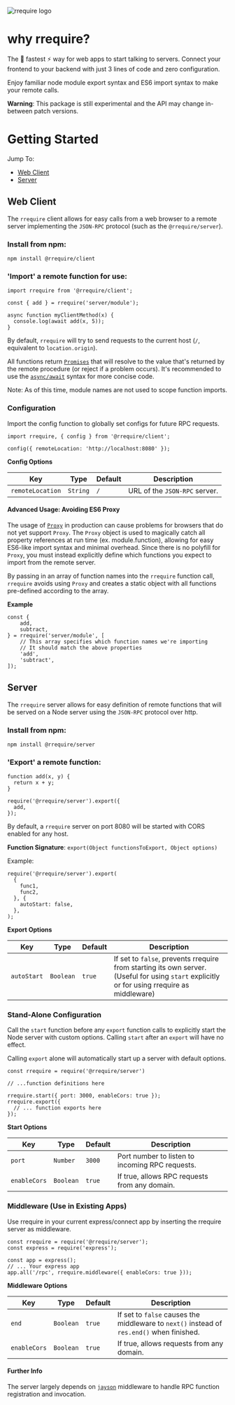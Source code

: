 ![rrequire logo](https://i.imgur.com/0zexI83.png)

# why rrequire?

The 🚀 fastest ⚡️ way for web apps to start talking to servers.
Connect your frontend to your backend with just 3 lines of code and
zero configuration.

Enjoy familiar node module export syntax
and ES6 import syntax to make your remote calls.

**Warning**: This package is still experimental and the API may change
in-between patch versions.

# Getting Started

Jump To:

- [Web Client](#web-client)
- [Server](#server)

## Web Client

The `rrequire` client allows for easy calls from a web browser
to a remote server implementing the `JSON-RPC` protocol (such as the
`@rrequire/server`).

### Install from npm:

    npm install @rrequire/client

### 'Import' a remote function for use:

    import rrequire from '@rrequire/client';

    const { add } = rrequire('server/module');

    async function myClientMethod(x) {
      console.log(await add(x, 5));
    }

By default, `rrequire` will try to send requests to the current host
(`/`, equivalent to `location.origin`).

All functions return
[`Promises`](https://developer.mozilla.org/en-US/docs/Web/JavaScript/Guide/Using_promises)
that will resolve to the value that's returned
by the remote procedure (or reject if a problem occurs). It's recommended
to use the [`async/await`](https://developer.mozilla.org/en-US/docs/Web/JavaScript/Reference/Statements/async_function)
syntax for more concise code.

Note: As of this time, module names are not used to scope function imports.

### Configuration

Import the config function to globally set configs for future RPC requests.

    import rrequire, { config } from '@rrequire/client';

    config({ remoteLocation: 'http://localhost:8080' });

**Config Options**

Key | Type | Default | Description
--- | --- | --- | ---
`remoteLocation` | `String` | `/` | URL of the `JSON-RPC` server.

#### Advanced Usage: Avoiding ES6 Proxy

The usage of
[`Proxy`](https://developer.mozilla.org/en-US/docs/Web/JavaScript/Reference/Global_Objects/Proxy)
in production can cause problems for browsers that
do not yet support `Proxy`. The `Proxy` object is used to magically catch
all property references at run time (ex. module.function),
allowing for easy ES6-like import syntax and minimal overhead. Since
there is no polyfill for `Proxy`, you must
instead explicitly define which functions you expect to import from
the remote server.

By passing in an array of function names into the `rrequire` function call,
`rrequire` avoids using `Proxy` and creates a static object with all functions
pre-defined according to the array.

**Example**

    const {
        add,
        subtract,
    } = rrequire('server/module', [
        // This array specifies which function names we're importing
        // It should match the above properties
        'add',
        'subtract',
    ]);


## Server

The `rrequire` server allows for easy definition of remote functions
that will be served on a Node server using the `JSON-RPC` protocol over
http.

### Install from npm:

    npm install @rrequire/server

### 'Export' a remote function:

    function add(x, y) {
      return x + y;
    }

    require('@rrequire/server').export({
      add,
    });

By default, a `rrequire` server on port 8080 will be started with CORS
enabled for any host.

**Function Signature**: `export(Object functionsToExport, Object options)`

Example:

    require('@rrequire/server').export(
      {
        func1,
        func2,
      }, {
        autoStart: false,
      },
    );

**Export Options**

Key | Type | Default | Description
--- | --- | --- | ---
`autoStart` | `Boolean` | `true` | If set to `false`, prevents rrequire from starting its own server. (Useful for using `start` explicitly or for using rrequire as middleware)

### Stand-Alone Configuration

Call the `start` function before any `export` function calls
to explicitly start the Node server with custom options. Calling `start`
after an `export` will have no effect.

Calling `export` alone will automatically start up a server with default
options.

    const rrequire = require('@rrequire/server')

    // ...function definitions here

    rrequire.start({ port: 3000, enableCors: true });
    rrequire.export({
      // ... function exports here
    });


**Start Options**

Key | Type | Default | Description
--- | --- | --- | ---
`port` | `Number` | `3000` | Port number to listen to incoming RPC requests.
`enableCors` | `Boolean` | `true` | If true, allows RPC requests from any domain.

### Middleware (Use in Existing Apps)

Use rrequire in your current express/connect app by inserting the rrequire
server as middleware.

```
const rrequire = require('@rrequire/server');
const express = require('express');

const app = express();
// ... Your express app
app.all('/rpc', rrequire.middleware({ enableCors: true }));
```

**Middleware Options**

Key | Type | Default | Description
--- | --- | --- | ---
`end` | `Boolean` | `true` | If set to `false` causes the middleware to `next()` instead of `res.end()` when finished.
`enableCors` | `Boolean` | `true` | If true, allows requests from any domain.

#### Further Info

The server largely depends on [`jayson`](https://github.com/tedeh/jayson)
middleware to handle RPC function registration and invocation.
